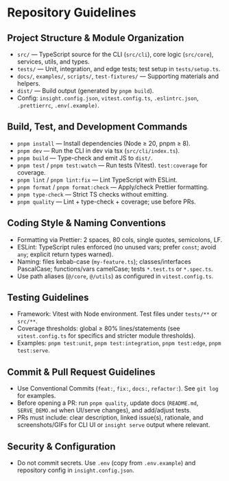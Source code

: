 # Repository Guidelines

## Project Structure & Module Organization
- `src/` — TypeScript source for the CLI (`src/cli`), core logic (`src/core`), services, utils, and types.
- `tests/` — Unit, integration, and edge tests; test setup in `tests/setup.ts`.
- `docs/`, `examples/`, `scripts/`, `test-fixtures/` — Supporting materials and helpers.
- `dist/` — Build output (generated by `pnpm build`).
- Config: `insight.config.json`, `vitest.config.ts`, `.eslintrc.json`, `.prettierrc`, `.env(.example)`.

## Build, Test, and Development Commands
- `pnpm install` — Install dependencies (Node ≥ 20, pnpm ≥ 8).
- `pnpm dev` — Run the CLI in dev via tsx (`src/cli/index.ts`).
- `pnpm build` — Type-check and emit JS to `dist/`.
- `pnpm test` / `pnpm test:watch` — Run tests (Vitest). `test:coverage` for coverage.
- `pnpm lint` / `pnpm lint:fix` — Lint TypeScript with ESLint.
- `pnpm format` / `pnpm format:check` — Apply/check Prettier formatting.
- `pnpm type-check` — Strict TS checks without emitting.
- `pnpm quality` — Lint + type-check + coverage; use before PRs.

## Coding Style & Naming Conventions
- Formatting via Prettier: 2 spaces, 80 cols, single quotes, semicolons, LF.
- ESLint: TypeScript rules enforced (no unused vars; prefer `const`; avoid `any`; explicit return types warned).
- Naming: files kebab-case (`my-feature.ts`); classes/interfaces PascalCase; functions/vars camelCase; tests `*.test.ts` or `*.spec.ts`.
- Use path aliases (`@/core`, `@/utils`) as configured in `vitest.config.ts`.

## Testing Guidelines
- Framework: Vitest with Node environment. Test files under `tests/**` or `src/**`.
- Coverage thresholds: global ≥ 80% lines/statements (see `vitest.config.ts` for specifics and stricter module thresholds).
- Examples: `pnpm test:unit`, `pnpm test:integration`, `pnpm test:edge`, `pnpm test:serve`.

## Commit & Pull Request Guidelines
- Use Conventional Commits (`feat:`, `fix:`, `docs:`, `refactor:`). See `git log` for examples.
- Before opening a PR: run `pnpm quality`, update docs (`README.md`, `SERVE_DEMO.md` when UI/serve changes), and add/adjust tests.
- PRs must include: clear description, linked issue(s), rationale, and screenshots/GIFs for CLI UI or `insight serve` output where relevant.

## Security & Configuration
- Do not commit secrets. Use `.env` (copy from `.env.example`) and repository config in `insight.config.json`.
